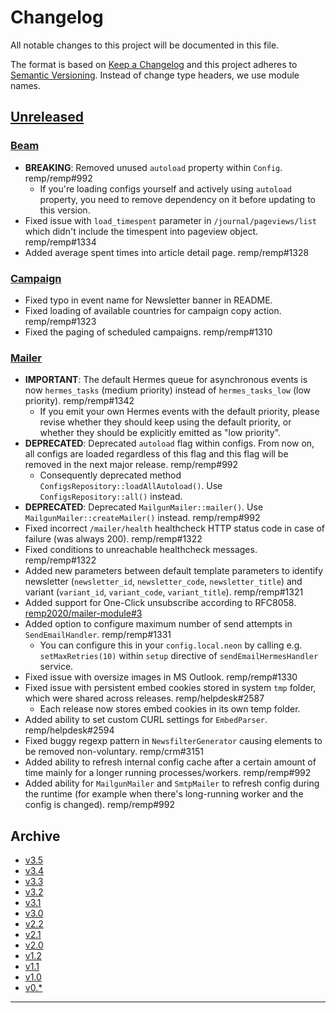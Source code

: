 # Changelog

All notable changes to this project will be documented in this file.

The format is based on [Keep a Changelog](http://keepachangelog.com/) and this project adheres to [Semantic Versioning](http://semver.org/). Instead of change type headers, we use module names.

## [Unreleased]

### [Beam]

- **BREAKING**: Removed unused `autoload` property within `Config`.  remp/remp#992
  - If you're loading configs yourself and actively using `autoload` property, you need to remove dependency on it before updating to this version.
- Fixed issue with `load_timespent` parameter in `/journal/pageviews/list` which didn't include the timespent into pageview object. remp/remp#1334
- Added average spent times into article detail page. remp/remp#1328

### [Campaign]

- Fixed typo in event name for Newsletter banner in README.
- Fixed loading of available countries for campaign copy action. remp/remp#1323
- Fixed the paging of scheduled campaigns. remp/remp#1310

### [Mailer]

- **IMPORTANT**: The default Hermes queue for asynchronous events is now `hermes_tasks` (medium priority) instead of `hermes_tasks_low` (low priority). remp/remp#1342
  - If you emit your own Hermes events with the default priority, please revise whether they should keep using the default priority, or whether they should be explicitly emitted as "low priority".
- **DEPRECATED**: Deprecated `autoload` flag within configs. From now on, all configs are loaded regardless of this flag and this flag will be removed in the next major release. remp/remp#992
  - Consequently deprecated method `ConfigsRepository::loadAllAutoload()`. Use `ConfigsRepository::all()` instead.
- **DEPRECATED**: Deprecated `MailgunMailer::mailer()`. Use `MailgunMailer::createMailer()` instead. remp/remp#992
- Fixed incorrect `/mailer/health` healthcheck HTTP status code in case of failure (was always 200). remp/remp#1322
- Fixed conditions to unreachable healthcheck messages. remp/remp#1322
- Added new parameters between default template parameters to identify newsletter (`newsletter_id`, `newsletter_code`, `newsletter_title`) and variant (`variant_id`, `variant_code`, `variant_title`). remp/remp#1321
- Added support for One-Click unsubscribe according to RFC8058. [remp2020/mailer-module#3](https://github.com/remp2020/mailer-module/pull/3)
- Added option to configure maximum number of send attempts in `SendEmailHandler`. remp/remp#1331
  - You can configure this in your `config.local.neon` by calling e.g. `setMaxRetries(10)` within `setup` directive of `sendEmailHermesHandler` service. 
- Fixed issue with oversize images in MS Outlook. remp/remp#1330
- Fixed issue with persistent embed cookies stored in system `tmp` folder, which were shared across releases. remp/helpdesk#2587
  - Each release now stores embed cookies in its own temp folder.
- Added ability to set custom CURL settings for `EmbedParser`. remp/helpdesk#2594
- Fixed buggy regexp pattern in `NewsfilterGenerator` causing elements to be removed non-voluntary. remp/crm#3151
- Added ability to refresh internal config cache after a certain amount of time mainly for a longer running processes/workers. remp/remp#992
- Added ability for `MailgunMailer` and `SmtpMailer` to refresh config during the runtime (for example when there's long-running worker and the config is changed). remp/remp#992

## Archive

- [v3.5](./changelogs/CHANGELOG-v3.5.md)
- [v3.4](./changelogs/CHANGELOG-v3.4.md)
- [v3.3](./changelogs/CHANGELOG-v3.3.md)
- [v3.2](./changelogs/CHANGELOG-v3.2.md)
- [v3.1](./changelogs/CHANGELOG-v3.1.md)
- [v3.0](./changelogs/CHANGELOG-v3.0.md)
- [v2.2](./changelogs/CHANGELOG-v2.2.md)
- [v2.1](./changelogs/CHANGELOG-v2.1.md)
- [v2.0](./changelogs/CHANGELOG-v2.0.md)
- [v1.2](./changelogs/CHANGELOG-v1.2.md)
- [v1.1](./changelogs/CHANGELOG-v1.1.md)
- [v1.0](./changelogs/CHANGELOG-v1.0.md)
- [v0.*](./changelogs/CHANGELOG-v0.md)

---

[Beam]: https://github.com/remp2020/remp/tree/master/Beam
[Campaign]: https://github.com/remp2020/remp/tree/master/Campaign
[Mailer]: https://github.com/remp2020/remp/tree/master/Mailer
[Sso]: https://github.com/remp2020/remp/tree/master/Sso
[Segments]: https://github.com/remp2020/remp/tree/master/Beam/go/cmd/segments
[Tracker]: https://github.com/remp2020/remp/tree/master/Beam/go/cmd/tracker

[Unreleased]: https://github.com/remp2020/remp/compare/3.2.0...master
